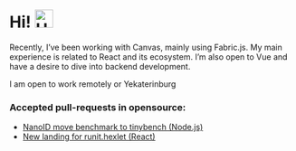 <h1>
  Hi!
  <img alt='Hi' src="https://github.com/blackcater/blackcater/raw/main/images/Hi.gif" height="32"/>
</h1>
<p>
  Recently, I’ve been working with Canvas, mainly using Fabric.js. My main experience is related to React and its ecosystem. I’m also open to Vue and have a desire to dive into backend development.
</p>
<p>
  I am open to work remotely or Yekaterinburg
</p>
<h3>
  Accepted pull-requests in opensource:
</h3>
<ul>
  <li>
    <a href="https://github.com/ai/nanoid/pull/486">NanoID move benchmark to tinybench (Node.js)</a>
  <li>
    <a href="https://runit.hexlet.ru/">New landing for runit.hexlet (React)</a>
  </li>
</ul>
<!--
<h3>
  My learning projects:
</h3>
<ul>
  <li>
    <a href="https://github.com/Ledchig/chat">Chat (react)</a>
  </li>
  <li>
    <a href="https://github.com/Ledchig/RSS-viewer">RSS viewer (only JS without frameworks)</a>
  </li>
  <li>
    <a href="https://github.com/Ledchig/difference-calculator">Differense calculator (app for console)</a>
  </li>
  <li>
    <a href="https://github.com/Ledchig/five-brain-games">Five console brain games (app for console)</a>
  </li>
</ul>
<h3>
  Completed test tasks:
</h3>
<ul>
    <li>
    <a href="https://github.com/Ledchig/test_f5">For F5 Team (NextJS, AG Grid, Material UI)
    </a>
  </li>
  <li>
    <a href="https://github.com/Ledchig/test_3205">For 3205 (NextJS, NestJS)
    </a>
  </li>
  <li>
    <a href="https://github.com/Ledchig/test_career-workshop">For Карьерный цех (React, Firebase)
    </a>
  </li>
  <li>
    <a href="https://github.com/Ledchig/test_TargemGame">For Targem games (Node)
    </a>
  </li>
  <li>
    <a href="https://github.com/Ledchig/test_front_artsofte">For artsofte (Angular)
    </a>
  </li>
  <li>
    <a href="https://github.com/Ledchig/test_frontend_vefatso">For vefatso (NextJS)
    </a>
  </li>
  <li>
    <a href="https://github.com/Ledchig/frontend-challenge">For uchi.ru (NextJS)
    </a>
  </li>
  <li>
    <a href="https://github.com/Ledchig/jetstyle-yellow-test">For jetstyle (React and ExpressJS)
    </a>
  </li>
    <li>
    <a href="https://github.com/Ledchig/challenge-rulyou">For rulyou.ru (Vue)
    </a>
  </li>
</ul>
<div align='left'>
  <h3>I have experience:</h3>
  <img alt='skills-icons' src='https://skillicons.dev/icons?i=js,ts,bootstrap,tailwind,react,nextjs,redux' />
<div/>
<!--
**Ledchig/ledchig** is a ✨ _special_ ✨ repository because its `README.md` (this file) appears on your GitHub profile.

Here are some ideas to get you started:

- 🔭 I’m currently working on ...
- 🌱 I’m currently learning ...
- 👯 I’m looking to collaborate on ...
- 🤔 I’m looking for help with ...
- 💬 Ask me about ...
- 📫 How to reach me: ...
- 😄 Pronouns: ...
- ⚡ Fun fact: ...
-->
